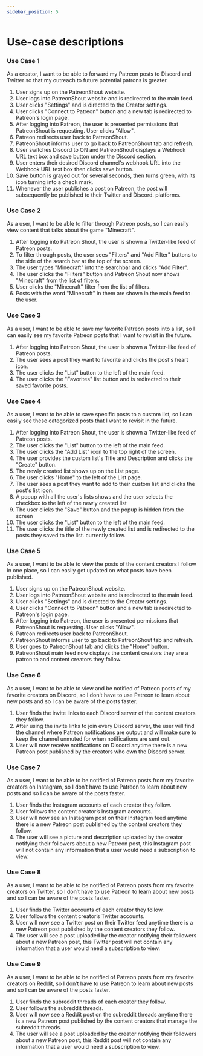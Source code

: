 ```yaml
---
sidebar_position: 5
---
```


# Use-case descriptions


### Use Case 1
As a creator, I want to be able to forward my Patreon posts to Discord and Twitter so that my outreach to future potential patrons is greater.
1. User signs up on the PatreonShout website.
2. User logs into PatreonShout website and is redirected to the main feed.
3. User clicks "Settings" and is directed to the Creator settings.
4. User clicks "Connect to Patreon" button and a new tab is redirected to Patreon's login page.
5. After logging into Patreon, the user is presented permissions that PatreonShout is requesting. User clicks "Allow".
6. Patreon redirects user back to PatreonShout.
7. PatreonShout informs user to go back to PatreonShout tab and refresh.
8. User switches Discord to ON and PatreonShout displays a Webhook URL text box and save button under the Discord section.
9. User enters their desired Discord channel's webhook URL into the Webhook URL text box then clicks save button.
10. Save button is grayed out for several seconds, then turns green, with its icon turning into a check mark.
11. Whenever the user publishes a post on Patreon, the post will subsequently be published to their Twitter and Discord.
platforms.   

### Use Case 2
As a user, I want to be able to filter through Patreon posts, so I can easily view content that talks about the game "Minecraft".
1. After logging into Patreon Shout, the user is shown a Twitter-like feed of Patreon posts.
2. To filter through posts, the user sees "Filters" and "Add Filter" buttons to the side of the search bar at the top of the screen.
3. The user types "Minecraft" into the searchbar and clicks "Add Filter".
4. The user clicks the "Filters" button and Patreon Shout now shows "Minecraft" from the list of filters.
5. User clicks the "Minecraft" filter from the list of filters.
6. Posts with the word "Minecraft" in them are shown in the main feed to the user.

### Use Case 3
As a user, I want to be able to save my favorite Patreon posts into a list, so I can easily see my favorite Patreon posts that I want to revisit in the future.
1. After logging into Patreon Shout, the user is shown a Twitter-like feed of Patreon posts.
2. The user sees a post they want to favorite and clicks the post's heart icon.
3. The user clicks the "List" button to the left of the main feed.
4. The user clicks the "Favorites" list button and is redirected to their saved favorite posts.

### Use Case 4
As a user, I want to be able to save specific posts to a custom list, so I can easily see these categorized posts that I want to revisit in the future.
1. After logging into Patreon Shout, the user is shown a Twitter-like feed of Patreon posts.
2. The user clicks the "List" button to the left of the main feed.
3. The user clicks the "Add List" icon to the top right of the screen.
4. The user provides the custom list's Title and Description and clicks the "Create" button.
5. The newly created list shows up on the List page.
6. The user clicks "Home" to the left of the List page.
7. The user sees a post they want to add to their custom list and clicks the post's list icon.
8. A popup with all the user's lists shows and the user selects the checkbox to the left of the newly created list
9. The user clicks the "Save" button and the popup is hidden from the screen
10. The user clicks the "List" button to the left of the main feed.
11. The user clicks the title of the newly created list and is redirected to the posts they saved to the list.
currently follow.

### Use Case 5
As a user, I want to be able to view the posts of the content creators I follow in one place, so I can easily get updated on what posts have been published.
1. User signs up on the PatreonShout website.
2. User logs into PatreonShout website and is redirected to the main feed.
3. User clicks "Settings" and is directed to the Creator settings.
4. User clicks "Connect to Patreon" button and a new tab is redirected to Patreon's login page.
5. After logging into Patreon, the user is presented permissions that PatreonShout is requesting. User clicks "Allow".
6. Patreon redirects user back to PatreonShout.
7. PatreonShout informs user to go back to PatreonShout tab and refresh.
8. User goes to PatreonShout tab and clicks the "Home" button.
9. PatreonShout main feed now displays the content creators they are a patron to and content creators they follow.

### Use Case 6
As a user, I want to be able to view and be notified of Patreon posts of my favorite creators on Discord, so I don’t have to use Patreon to learn about new posts and so I can be aware of the posts faster.
1. User finds the invite links to each Discord server of the content creators they follow.
2. After using the invite links to join every Discord server, the user will find the channel where Patreon notifications are output and will make sure to keep the channel unmuted for when notifications are sent out.
3. User will now receive notifications on Discord anytime there is a new Patreon post published by the creators who own the Discord server.

### Use Case 7
As a user, I want to be able to be notified of Patreon posts from my favorite creators on Instagram, so I don’t have to use Patreon to learn about new posts and so I can be aware of the posts faster.
1. User finds the Instagram accounts of each creator they follow.
2. User follows the content creator’s Instagram accounts.
3. User will now see an Instagram post on their Instagram feed anytime there is a new Patreon post published by the content creators they follow.
4. The user will see a picture and description uploaded by the creator notifying their followers about a new Patreon post, this Instagram post will not contain any information that a user would need a subscription to view.

### Use Case 8
As a user, I want to be able to be notified of Patreon posts from my favorite creators on Twitter, so I don’t have to use Patreon to learn about new posts and so I can be aware of the posts faster.
1. User finds the Twitter accounts of each creator they follow.
2. User follows the content creator’s Twitter accounts.
3. User will now see a Twitter post on their Twitter feed anytime there is a new Patreon post published by the content creators they follow.
4. The user will see a post uploaded by the creator notifying their followers about a new Patreon post, this Twitter post will not contain any information that a user would need a subscription to view.

### Use Case 9
As a user, I want to be able to be notified of Patreon posts from my favorite creators on Reddit, so I don’t have to use Patreon to learn about new posts and so I can be aware of the posts faster.
1. User finds the subreddit threads of each creator they follow.
2. User follows the subreddit threads.
3. User will now see a Reddit post on the subreddit threads anytime there is a new Patreon post published by the content creators that manage the subreddit threads.
4. The user will see a post uploaded by the creator notifying their followers about a new Patreon post, this Reddit post will not contain any information that a user would need a subscription to view.


